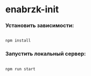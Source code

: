 # enabrzk-init

### Установить зависимости:

```bash

npm install

```

### Запустить локальный сервер:

```bash

npm run start

```
